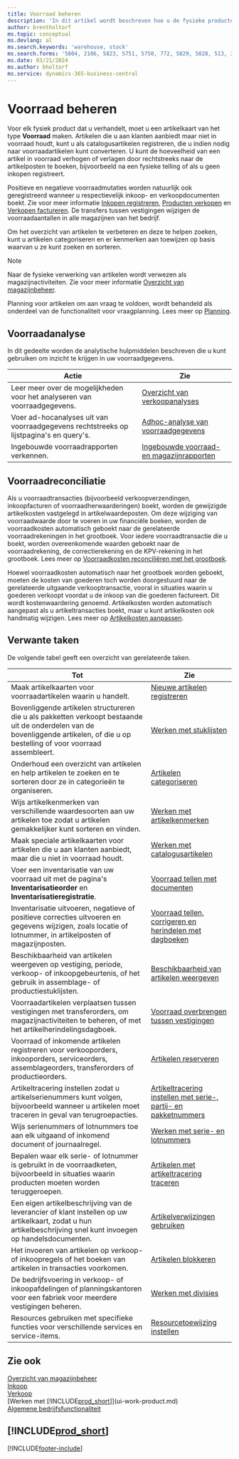 ```yaml
---
title: Voorraad beheren
description: 'In dit artikel wordt beschreven hoe u de fysieke producten die u inruilt, kunt beheren door een voorraadartikelkaart te maken.'
author: brentholtorf
ms.topic: conceptual
ms.devlang: al
ms.search.keywords: 'warehouse, stock'
ms.search.forms: '5804, 2106, 5823, 5751, 5750, 772, 5829, 5828, 513, 304, 40, 38, 167, 117, 5827, 9223, 158, 354, 9152, 286, 5754, 5402, 209, 297, 298, 99000782'
ms.date: 03/21/2024
ms.author: bholtorf
ms.service: dynamics-365-business-central
---
```


# Voorraad beheren

Voor elk fysiek product dat u verhandelt, moet u een artikelkaart van het type **Voorraad** maken. Artikelen die u aan klanten aanbiedt maar niet in voorraad houdt, kunt u als catalogusartikelen registreren, die u indien nodig naar voorraadartikelen kunt converteren. U kunt de hoeveelheid van een artikel in voorraad verhogen of verlagen door rechtstreeks naar de artikelposten te boeken, bijvoorbeeld na een fysieke telling of als u geen inkopen registreert.

Positieve en negatieve voorraadmutaties worden natuurlijk ook geregistreerd wanneer u respectievelijk inkoop- en verkoopdocumenten boekt. Zie voor meer informatie [Inkopen registreren](purchasing-how-record-purchases.md), [Producten verkopen](sales-how-sell-products.md) en [Verkopen factureren](sales-how-invoice-sales.md). De transfers tussen vestigingen wijzigen de voorraadaantallen in alle magazijnen van het bedrijf.

Om het overzicht van artikelen te verbeteren en deze te helpen zoeken, kunt u artikelen categoriseren en er kenmerken aan toewijzen op basis waarvan u ze kunt zoeken en sorteren.

> [!NOTE]
> Naar de fysieke verwerking van artikelen wordt verwezen als magazijnactiviteiten. Zie voor meer informatie [Overzicht van magazijnbeheer](design-details-warehouse-management.md).

Planning voor artikelen om aan vraag te voldoen, wordt behandeld als onderdeel van de functionaliteit voor vraagplanning. Lees meer op [Planning](production-planning.md).  

## Voorraadanalyse

In dit gedeelte worden de analytische hulpmiddelen beschreven die u kunt gebruiken om inzicht te krijgen in uw voorraadgegevens.

| Actie | Zie |
| --- | --- |
| Leer meer over de mogelijkheden voor het analyseren van voorraadgegevens. | [Overzicht van verkoopanalyses](inventory-analytics-overview.md) |
| Voer ad-hocanalyses uit van voorraadgegevens rechtstreeks op lijstpagina's en query's. | [Adhoc-analyse van voorraadgegevens](ad-hoc-analysis-inventory.md) |
| Ingebouwde voorraadrapporten verkennen. | [Ingebouwde voorraad- en magazijnrapporten](inventory-WMS-reports.md) |

## Voorraadreconciliatie

Als u voorraadtransacties (bijvoorbeeld verkoopverzendingen, inkoopfacturen of voorraadherwaarderingen) boekt, worden de gewijzigde artikelkosten vastgelegd in artikelwaardeposten. Om deze wijziging van voorraadwaarde door te voeren in uw financiële boeken, worden de voorraadkosten automatisch geboekt naar de gerelateerde voorraadrekeningen in het grootboek. Voor iedere voorraadtransactie die u boekt, worden overeenkomende waarden geboekt naar de voorraadrekening, de correctierekening en de KPV-rekening in het grootboek. Lees meer op [Voorraadkosten reconciliëren met het grootboek](finance-how-to-post-inventory-costs-to-the-general-ledger.md).

Hoewel voorraadkosten automatisch naar het grootboek worden geboekt, moeten de kosten van goederen toch worden doorgestuurd naar de gerelateerde uitgaande verkooptransactie, vooral in situaties waarin u goederen verkoopt voordat u de inkoop van die goederen factureert. Dit wordt kostenwaardering genoemd. Artikelkosten worden automatisch aangepast als u artikeltransacties boekt, maar u kunt artikelkosten ook handmatig wijzigen. Lees meer op [Artikelkosten aanpassen](inventory-how-adjust-item-costs.md).  

## Verwante taken

De volgende tabel geeft een overzicht van gerelateerde taken.

|Tot |Zie |
|---|----|
|Maak artikelkaarten voor voorraadartikelen waarin u handelt.|[Nieuwe artikelen registreren](inventory-how-register-new-items.md)|
|Bovenliggende artikelen structureren die u als pakketten verkoopt bestaande uit de onderdelen van de bovenliggende artikelen, of die u op bestelling of voor voorraad assembleert.|[Werken met stuklijsten](inventory-how-work-BOMs.md)|
|Onderhoud een overzicht van artikelen en help artikelen te zoeken en te sorteren door ze in categorieën te organiseren.|[Artikelen categoriseren](inventory-how-categorize-items.md)|
|Wijs artikelkenmerken van verschillende waardesoorten aan uw artikelen toe zodat u artikelen gemakkelijker kunt sorteren en vinden.|[Werken met artikelkenmerken](inventory-how-work-item-attributes.md)|
|Maak speciale artikelkaarten voor artikelen die u aan klanten aanbiedt, maar die u niet in voorraad houdt.|[Werken met catalogusartikelen](inventory-how-work-nonstock-items.md)|
|Voer een inventarisatie van uw voorraad uit met de pagina's **Inventarisatieorder** en **Inventarisatieregistratie**.|[Voorraad tellen met documenten](inventory-how-count-inventory-with-documents.md)|
|Inventarisatie uitvoeren, negatieve of positieve correcties uitvoeren en gegevens wijzigen, zoals locatie of lotnummer, in artikelposten of magazijnposten.|[Voorraad tellen, corrigeren en herindelen met dagboeken](inventory-how-count-adjust-reclassify.md)|
|Beschikbaarheid van artikelen weergeven op vestiging, periode, verkoop- of inkoopgebeurtenis, of het gebruik in assemblage- of productiestuklijsten.|[Beschikbaarheid van artikelen weergeven](inventory-how-availability-overview.md)|
|Voorraadartikelen verplaatsen tussen vestigingen met transferorders, om magazijnactiviteiten te beheren, of met het artikelherindelingsdagboek.|[Voorraad overbrengen tussen vestigingen](inventory-how-transfer-between-locations.md)|
|Voorraad of inkomende artikelen registreren voor verkooporders, inkooporders, serviceorders, assemblageorders, transferorders of productieorders.|[Artikelen reserveren](inventory-how-to-reserve-items.md)|
|Artikeltracering instellen zodat u artikelserienummers kunt volgen, bijvoorbeeld wanneer u artikelen moet traceren in geval van terugroepacties.|[Artikeltracering instellen met serie-, partij- en pakketnummers](inventory-how-setup-item-tracking.md)|
|Wijs serienummers of lotnummers toe aan elk uitgaand of inkomend document of journaalregel.|[Werken met serie- en lotnummers](inventory-how-work-item-tracking.md)|
|Bepalen waar elk serie- of lotnummer is gebruikt in de voorraadketen, bijvoorbeeld in situaties waarin producten moeten worden teruggeroepen.|[Artikelen met artikeltracering traceren](inventory-how-to-trace-item-tracked-items.md)|
|Een eigen artikelbeschrijving van de leverancier of klant instellen op uw artikelkaart, zodat u hun artikelbeschrijving snel kunt invoegen op handelsdocumenten.|[Artikelverwijzingen gebruiken](inventory-how-use-item-cross-refs.md)|
|Het invoeren van artikelen op verkoop- of inkoopregels of het boeken van artikelen in transacties voorkomen.|[Artikelen blokkeren](inventory-how-block-items.md)|
|De bedrijfsvoering in verkoop- of inkoopafdelingen of planningskantoren voor een fabriek voor meerdere vestigingen beheren.|[Werken met divisies](inventory-responsibility-centers.md)|
|Resources gebruiken met specifieke functies voor verschillende services en service-items.|[Resourcetoewijzing instellen](service-how-setup-resource-allocation.md)|

## Zie ook

[Overzicht van magazijnbeheer](design-details-warehouse-management.md)    
[Inkoop](purchasing-manage-purchasing.md)    
[Verkoop](sales-manage-sales.md)    
[Werken met [!INCLUDE[prod_short](includes/prod_short.md)]](ui-work-product.md)    
[Algemene bedrijfsfunctionaliteit](ui-across-business-areas.md)    

## [!INCLUDE[prod_short](includes/free_trial_md.md)]  

[!INCLUDE[footer-include](includes/footer-banner.md)]
